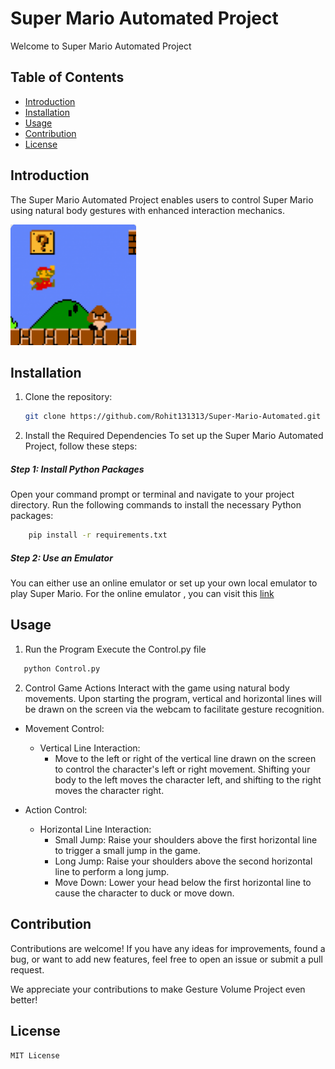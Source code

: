 # Super Mario Automated Project

Welcome to  Super Mario Automated Project

## Table of Contents

- [Introduction](#introduction)
- [Installation](#installation)
- [Usage](#usage)
- [Contribution](#contribution)
- [License](#license)

## Introduction

The Super Mario Automated Project enables users to control Super Mario using natural body gestures with enhanced interaction mechanics. 

![img_1.png](img_1.png)

## Installation

1. Clone the repository:
   ```bash
   git clone https://github.com/Rohit131313/Super-Mario-Automated.git

2. Install the Required Dependencies
To set up the Super Mario Automated Project, follow these steps:

##### Step 1: Install Python Packages
Open your command prompt or terminal and navigate to your project directory. Run the following commands to install the necessary Python packages:
```bash
    pip install -r requirements.txt
```
##### Step 2: Use an Emulator
You can either use an online emulator or set up your own local emulator to play Super Mario.
For the online emulator , you can visit this [link](https://www.playroms.net/nes-roms/super-mario-bros/)

## Usage
1. Run the Program
Execute the Control.py file
```python
   python Control.py
```
2. Control Game Actions
Interact with the game using natural body movements. Upon starting the program, vertical and horizontal lines will be drawn on the screen via the webcam to facilitate gesture recognition.

- Movement Control:

    - Vertical Line Interaction: 
        - Move to the left or right of the vertical line drawn on the screen to control the character's left or right movement. Shifting your body to the left moves the character left, and shifting to the right moves the character right.


- Action Control:

    - Horizontal Line Interaction:
        - Small Jump: Raise your shoulders above the first horizontal line to trigger a small jump in the game.
        - Long Jump: Raise your shoulders above the second horizontal line to perform a long jump.
        - Move Down: Lower your head below the first horizontal line to cause the character to duck or move down.

## Contribution
Contributions are welcome! If you have any ideas for improvements, found a bug, or want to add new features, feel free to open an issue or submit a pull request. 

We appreciate your contributions to make Gesture Volume Project even better!

## License
`MIT License`